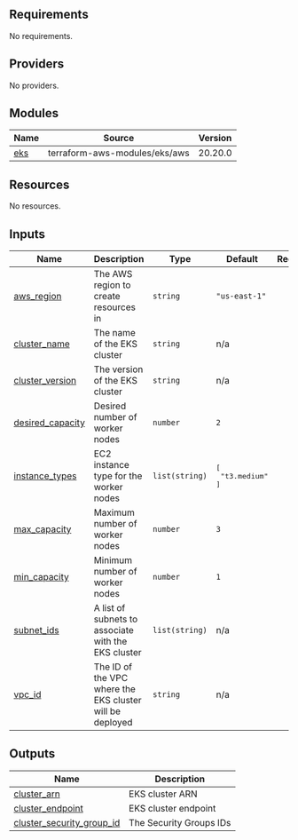 <!-- BEGIN_TF_DOCS -->
## Requirements

No requirements.

## Providers

No providers.

## Modules

| Name | Source | Version |
|------|--------|---------|
| <a name="module_eks"></a> [eks](#module\_eks) | terraform-aws-modules/eks/aws | 20.20.0 |

## Resources

No resources.

## Inputs

| Name | Description | Type | Default | Required |
|------|-------------|------|---------|:--------:|
| <a name="input_aws_region"></a> [aws\_region](#input\_aws\_region) | The AWS region to create resources in | `string` | `"us-east-1"` | no |
| <a name="input_cluster_name"></a> [cluster\_name](#input\_cluster\_name) | The name of the EKS cluster | `string` | n/a | yes |
| <a name="input_cluster_version"></a> [cluster\_version](#input\_cluster\_version) | The version of the EKS cluster | `string` | n/a | yes |
| <a name="input_desired_capacity"></a> [desired\_capacity](#input\_desired\_capacity) | Desired number of worker nodes | `number` | `2` | no |
| <a name="input_instance_types"></a> [instance\_types](#input\_instance\_types) | EC2 instance type for the worker nodes | `list(string)` | <pre>[<br>  "t3.medium"<br>]</pre> | no |
| <a name="input_max_capacity"></a> [max\_capacity](#input\_max\_capacity) | Maximum number of worker nodes | `number` | `3` | no |
| <a name="input_min_capacity"></a> [min\_capacity](#input\_min\_capacity) | Minimum number of worker nodes | `number` | `1` | no |
| <a name="input_subnet_ids"></a> [subnet\_ids](#input\_subnet\_ids) | A list of subnets to associate with the EKS cluster | `list(string)` | n/a | yes |
| <a name="input_vpc_id"></a> [vpc\_id](#input\_vpc\_id) | The ID of the VPC where the EKS cluster will be deployed | `string` | n/a | yes |

## Outputs

| Name | Description |
|------|-------------|
| <a name="output_cluster_arn"></a> [cluster\_arn](#output\_cluster\_arn) | EKS cluster ARN |
| <a name="output_cluster_endpoint"></a> [cluster\_endpoint](#output\_cluster\_endpoint) | EKS cluster endpoint |
| <a name="output_cluster_security_group_id"></a> [cluster\_security\_group\_id](#output\_cluster\_security\_group\_id) | The Security Groups IDs |
<!-- END_TF_DOCS -->
